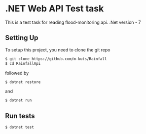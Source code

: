 # .NET Web API Test task

This is a test task for reading flood-monitoring api.
.Net version - 7

## Setting Up

To setup this project, you need to clone the git repo

```sh
$ git clone https://github.com/m-kuts/Rainfall
$ cd RainfallApi
```

followed by

```sh
$ dotnet restore
```

and

```sh
$ dotnet run
```

## Run tests

```sh
$ dotnet test
```